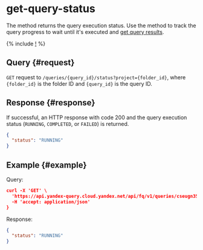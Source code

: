 # get-query-status

The method returns the query execution status. Use the method to track the query progress to wait until it's executed and [get query results](get-query-results.md).

{% include [!](../../_includes/api-common.md) %}

## Query {#request}

`GET` request to `/queries/{query_id}/status?project={folder_id}`, where `{folder_id}` is the folder ID and `{query_id}` is the query ID.

## Response {#response}

If successful, an HTTP response with code 200 and the query execution status (`RUNNING`, `COMPLETED`, or `FAILED`) is returned.

```json
{
  "status": "RUNNING"
}
```

## Example {#example}

Query:

```json
curl -X 'GET' \
  'https://api.yandex-query.cloud.yandex.net/api/fq/v1/queries/cseugn35bc3r********/status?project=b1gaue5b382m********' \
  -H 'accept: application/json'
}
```

Response:

```json
{
  "status": "RUNNING"
}
```
